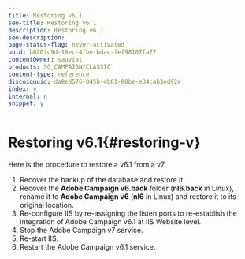```yaml
---
title: Restoring v6.1
seo-title: Restoring v6.1
description: Restoring v6.1
seo-description: 
page-status-flag: never-activated
uuid: b020fc9d-16ec-4fbe-bdac-fef98107fa77
contentOwner: sauviat
products: SG_CAMPAIGN/CLASSIC
content-type: reference
discoiquuid: da8ed576-045b-4b61-80be-e34cab3ed92e
index: y
internal: n
snippet: y
---
```


# Restoring v6.1{#restoring-v}

Here is the procedure to restore a v6.1 from a v7.

1. Recover the backup of the database and restore it.
1. Recover the **Adobe Campaign v6.back** folder (**nl6.back** in Linux), rename it to **Adobe Campaign v6** (**nl6** in Linux) and restore it to its original location.
1. Re-configure IIS by re-assigning the listen ports to re-establish the integration of Adobe Campaign v6.1 at IIS Website level.
1. Stop the Adobe Campaign v7 service.
1. Re-start IIS.
1. Restart the Adobe Campaign v6.1 service.

